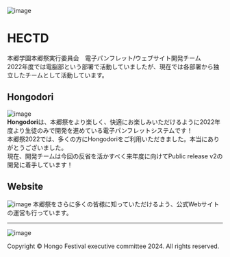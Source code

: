 ![image](https://user-images.githubusercontent.com/91722200/208109127-a90456ea-c28f-4189-a74f-1b33c7a07b7e.png)
# HECTD
本郷学園本郷祭実行委員会　電子パンフレット/ウェブサイト開発チーム  
2022年度では電脳部という部署で活動していましたが、現在では各部署から独立したチームとして活動しています。
## Hongodori
![image](https://user-images.githubusercontent.com/91722200/208099327-acae77b5-db29-4008-b889-4b2e7fabede7.png)   
**Hongodori**は、本郷祭をより楽しく、快適にお楽しみいただけるように2022年度より生徒のみで開発を進めている電子パンフレットシステムです！  
本郷祭2022では、多くの方にHongodoriをご利用いただきました。本当にありがとうございました。  
現在、開発チームは今回の反省を活かすべく来年度に向けてPublic release v2の開発に着手しています！
## Website
![image](https://user-images.githubusercontent.com/91722200/208110278-b63d336f-0e0e-479c-ba2c-06af9c85bf5c.png)
本郷祭をさらに多くの皆様に知っていただけるよう、公式Webサイトの運営も行っています。

---

![image](https://github.com/HECTD/.github/assets/91722200/a4b4d629-0a3f-4177-a81e-1426f70252b5)

Copyright &copy; Hongo Festival executive committee 2024. All rights reserved.
